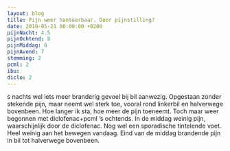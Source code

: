 ```yaml
---
layout: blog
title: Pijn weer hanteerbaar. Door pijnstilling?
date: 2019-05-21 00:00:00 +0200
pijnNacht: 4.5
pijnOchtend: 8
pijnMiddag: 6
pijnAvond: 7
stemming: 2
pcml: 2
ibu: 
diclo: 2
---
```


s nachts wel iets meer branderig gevoel bij bil aanwezig. Opgestaan zonder stekende pijn, maar neemt wel sterk toe, vooral rond linkerbil en halverwege bovenbeen. Hoe langer ik sta, hoe meer de pijn toeneemt. Toch maar weer begonnen met diclofenac+pcml ’s ochtends. In de middag weinig pijn, waarschijnlijk door de diclofenac. Nog wel een sporadische tintelende voet. Heel weinig aan het bewegen vandaag. Eind van de middag brandende pijn in bil tot halverwege bovenbeen.

